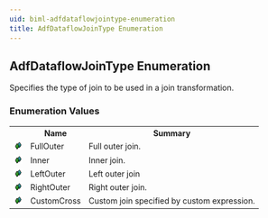 ```yaml
---
uid: biml-adfdataflowjointype-enumeration
title: AdfDataflowJoinType Enumeration
---
```


## AdfDataflowJoinType Enumeration

<div class="LanguageSummary"><div class ="SummaryItem">Specifies the type of join to be used in a join transformation.</div></div>
<div class="EnumValueGroup">

### Enumeration Values

<table id="EnumValue" class="MemberList"><tbody><tr><th class="MemberTypeIconColumnHeader">&nbsp;</th><th class="MemberNameColumnHeader">Name</th><th class="MemberSummaryColumnHeader">Summary</th></tr><tr class="cd0"><td align="center" class="MemberTypeIcon"><img src="enumValue.png"></img></td><td class="MemberName">FullOuter</td><td class="MemberSummary"><div class ="SummaryItem">Full outer join.</div></td></tr><tr class="cd1"><td align="center" class="MemberTypeIcon"><img src="enumValue.png"></img></td><td class="MemberName">Inner</td><td class="MemberSummary"><div class ="SummaryItem">Inner join.</div></td></tr><tr class="cd0"><td align="center" class="MemberTypeIcon"><img src="enumValue.png"></img></td><td class="MemberName">LeftOuter</td><td class="MemberSummary"><div class ="SummaryItem">Left outer join</div></td></tr><tr class="cd1"><td align="center" class="MemberTypeIcon"><img src="enumValue.png"></img></td><td class="MemberName">RightOuter</td><td class="MemberSummary"><div class ="SummaryItem">Right outer join.</div></td></tr><tr class="cd0"><td align="center" class="MemberTypeIcon"><img src="enumValue.png"></img></td><td class="MemberName">CustomCross</td><td class="MemberSummary"><div class ="SummaryItem">Custom join specified by custom expression.</div></td></tr></tbody></table>
</div>